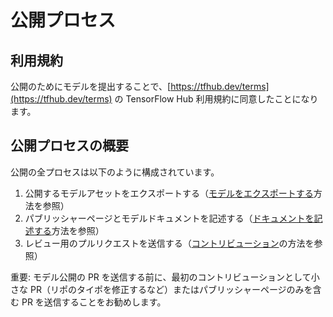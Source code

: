 <!--* freshness: { owner: 'wgierke' reviewed: '2022-05-27' review_interval: '6 months' } *-->

# 公開プロセス

## 利用規約

公開のためにモデルを提出することで、[https://tfhub.dev/terms](https://tfhub.dev/terms) の TensorFlow Hub 利用規約に同意したことになります。

## 公開プロセスの概要

公開の全プロセスは以下のように構成されています。

1. 公開するモデルアセットをエクスポートする（[モデルをエクスポートする](exporting_tf2_saved_model.md)方法を参照）
2. パブリッシャーページとモデルドキュメントを記述する（[ドキュメントを記述する](writing_documentation.md)方法を参照）
3. レビュー用のプルリクエストを送信する（[コントリビューション](contribute_a_model.md)の方法を参照）

重要: モデル公開の PR を送信する前に、最初のコントリビューションとして小さな PR（リポのタイポを修正するなど）またはパブリッシャーページのみを含む PR を送信することをお勧めします。
